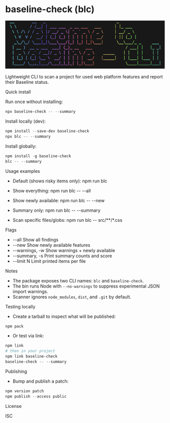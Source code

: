 # baseline-check (blc)
![alt text](image.png)

Lightweight CLI to scan a project for used web platform features and report their Baseline status.

Quick install

Run once without installing:

```powershell
npx baseline-check -- --summary
```

Install locally (dev):

```powershell
npm install --save-dev baseline-check
npx blc -- --summary
```

Install globally:

```powershell
npm install -g baseline-check
blc -- --summary
```

Usage examples

- Default (shows risky items only):
	npm run blc

- Show everything:
	npm run blc -- --all

- Show newly available:
	npm run blc -- --new

- Summary only:
	npm run blc -- --summary

- Scan specific files/globs:
	npm run blc -- src/**/*.css

Flags

- --all       Show all findings
- --new       Show newly available features
- --warnings, -w  Show warnings + newly available
- --summary, -s   Print summary counts and score
- --limit N   Limit printed items per file

Notes

- The package exposes two CLI names: `blc` and `baseline-check`.
- The bin runs Node with `--no-warnings` to suppress experimental JSON import warnings.
- Scanner ignores `node_modules`, `dist`, and `.git` by default.

Testing locally

- Create a tarball to inspect what will be published:

```powershell
npm pack
```

- Or test via link:

```powershell
npm link
# then in your project
npm link baseline-check
baseline-check -- --summary
```

Publishing

- Bump and publish a patch:

```powershell
npm version patch
npm publish --access public
```

License

ISC

